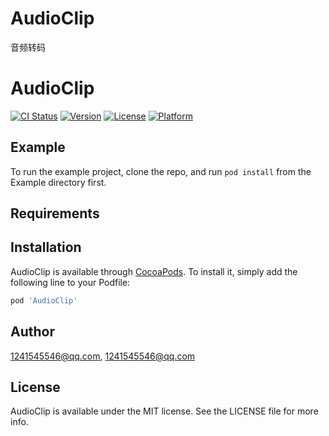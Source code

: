 # AudioClip
音频转码
# AudioClip

[![CI Status](https://img.shields.io/travis/1241545546@qq.com/AudioClip.svg?style=flat)](https://travis-ci.org/1241545546@qq.com/AudioClip)
[![Version](https://img.shields.io/cocoapods/v/AudioClip.svg?style=flat)](https://cocoapods.org/pods/AudioClip)
[![License](https://img.shields.io/cocoapods/l/AudioClip.svg?style=flat)](https://cocoapods.org/pods/AudioClip)
[![Platform](https://img.shields.io/cocoapods/p/AudioClip.svg?style=flat)](https://cocoapods.org/pods/AudioClip)

## Example

To run the example project, clone the repo, and run `pod install` from the Example directory first.

## Requirements 

## Installation

AudioClip is available through [CocoaPods](https://cocoapods.org). To install
it, simply add the following line to your Podfile:

```ruby
pod 'AudioClip'
```

## Author

1241545546@qq.com, 1241545546@qq.com

## License

AudioClip is available under the MIT license. See the LICENSE file for more info.

